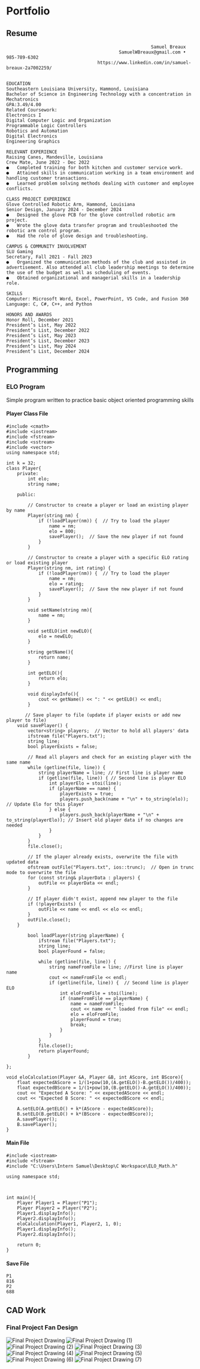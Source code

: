 # Portfolio
## Resume
```
                                                      Samuel Breaux
                                          SamuelWBreaux@gmail.com • 985-789-6302
                                  https://www.linkedin.com/in/samuel-breaux-2a7002259/


EDUCATION
Southeastern Louisiana University, Hammond, Louisiana
Bachelor of Science in Engineering Technology with a concentration in Mechatronics
GPA:3.49/4.00
Related Coursework:
Electronics I
Digital Computer Logic and Organization
Programmable Logic Controllers
Robotics and Automation
Digital Electronics
Engineering Graphics

RELEVANT EXPERIENCE
Raising Canes, Mandeville, Louisiana
Crew Mate, June 2022 - Dec 2022
●	Completed training for both kitchen and customer service work.
●	Attained skills in communication working in a team environment and handling customer transactions.
●	Learned problem solving methods dealing with customer and employee conflicts.

CLASS PROJECT EXPERIENCE
Glove Controlled Robotic Arm, Hammond, Louisiana
Senior Design, January 2024 - December 2024
●	Designed the glove PCB for the glove controlled robotic arm project.
●	Wrote the glove data transfer program and troubleshooted the robotic arm control program.
●	Had the role of glove design and troubleshooting. 

CAMPUS & COMMUNITY INVOLVEMENT
SLU Gaming
Secretary, Fall 2021 - Fall 2023
●	Organized the communication methods of the club and assisted in advertisement. Also attended all club leadership meetings to determine the use of the budget as well as scheduling of events.
●	Obtained organizational and managerial skills in a leadership role.

SKILLS
Computer: Microsoft Word, Excel, PowerPoint, VS Code, and Fusion 360
Language: C, C#, C++, and Python

HONORS AND AWARDS
Honor Roll, December 2021
President’s List, May 2022
President’s List, December 2022
President’s List, May 2023
President’s List, December 2023
President’s List, May 2024
President’s List, December 2024
```
## Programming
### ELO Program 
Simple program written to practice basic object oriented programming skills
#### Player Class File
```
#include <cmath>
#include <iostream>
#include <fstream>
#include <sstream>
#include <vector>
using namespace std;

int k = 32;
class Player{
    private:
        int elo;
        string name;

    public:

        // Constructor to create a player or load an existing player by name
        Player(string nm) {
            if (!loadPlayer(nm)) {  // Try to load the player
                name = nm;
                elo = 800;
                savePlayer();  // Save the new player if not found
            }
        }

        // Constructor to create a player with a specific ELO rating or load existing player
        Player(string nm, int rating) {
            if (!loadPlayer(nm)) {  // Try to load the player
                name = nm;
                elo = rating;
                savePlayer();  // Save the new player if not found
            }
        }

        void setName(string nm){
            name = nm;
        }

        void setELO(int newELO){
            elo = newELO;
        }

        string getName(){
            return name;
        }

        int getELO(){
            return elo;
        }

        void displayInfo(){
            cout << getName() << ": " << getELO() << endl;
        }

       // Save player to file (update if player exists or add new player to file)
    void savePlayer() {
        vector<string> players;  // Vector to hold all players' data
        ifstream file("Players.txt");
        string line;
        bool playerExists = false;
        
        // Read all players and check for an existing player with the same name
        while (getline(file, line)) {
            string playerName = line; // First line is player name
            if (getline(file, line)) { // Second line is player ELO
                int playerElo = stoi(line);
                if (playerName == name) {
                    playerExists = true;
                    players.push_back(name + "\n" + to_string(elo));  // Update Elo for this player
                } else {
                    players.push_back(playerName + "\n" + to_string(playerElo)); // Insert old player data if no changes are needed
                }
            }
        }
        file.close();

        // If the player already exists, overwrite the file with updated data
        ofstream outFile("Players.txt", ios::trunc);  // Open in trunc mode to overwrite the file
        for (const string& playerData : players) {
            outFile << playerData << endl;
        }

        // If player didn't exist, append new player to the file
        if (!playerExists) {
            outFile << name << endl << elo << endl;
        }
        outFile.close();
    }

        bool loadPlayer(string playerName) {
            ifstream file("Players.txt");
            string line;
            bool playerFound = false;
    
            while (getline(file, line)) {
                string nameFromFile = line; //First line is player name
                cout << nameFromFile << endl;
                if (getline(file, line)) {  // Second line is player ELO
                    int eloFromFile = stoi(line);
                    if (nameFromFile == playerName) {
                        name = nameFromFile;
                        cout << name << " loaded from file" << endl;
                        elo = eloFromFile;
                        playerFound = true;
                        break;
                    }
                }
            }
            file.close();
            return playerFound;
        }

};

void eloCalculation(Player &A, Player &B, int AScore, int BScore){
    float expectedAScore = 1/(1+pow(10,(A.getELO()-B.getELO())/400));
    float expectedBScore = 1/(1+pow(10,(B.getELO()-A.getELO())/400));
    cout << "Expected A Score: " << expectedAScore << endl;
    cout << "Expected B Score: " << expectedBScore << endl;
    
    A.setELO(A.getELO() + k*(AScore - expectedAScore));
    B.setELO(B.getELO() + k*(BScore - expectedBScore));
    A.savePlayer();
    B.savePlayer();
}
```
#### Main File
```
#include <iostream>
#include <fstream>
#include "C:\Users\Intern Samuel\Desktop\C Workspace\ELO_Math.h"

using namespace std;



int main(){
    Player Player1 = Player("P1");
    Player Player2 = Player("P2");
    Player1.displayInfo();
    Player2.displayInfo();
    eloCalculation(Player1, Player2, 1, 0);
    Player1.displayInfo();
    Player2.displayInfo();

    return 0;
}
```
#### Save File
```
P1
816
P2
688
```
## CAD Work
### Final Project Fan Design
![Final Project Drawing](https://github.com/user-attachments/assets/ff8eaba7-9001-492f-a379-8945b36a60c3)
![Final Project Drawing (1)](https://github.com/user-attachments/assets/4202747f-6b8e-4473-b59b-5e5a283df8b4)
![Final Project Drawing (2)](https://github.com/user-attachments/assets/af035be5-4aa7-40d1-bb31-1db28757bce4)
![Final Project Drawing (3)](https://github.com/user-attachments/assets/f6b018b8-ae79-4ded-8537-398787639338)
![Final Project Drawing (4)](https://github.com/user-attachments/assets/990eaecd-c497-41f6-8b4b-569777ab32d0)
![Final Project Drawing (5)](https://github.com/user-attachments/assets/5006fc7f-1f95-452b-93d5-25ea726888f9)
![Final Project Drawing (6)](https://github.com/user-attachments/assets/7c3c4bec-75da-4fea-8617-7f0a7e840392)
![Final Project Drawing (7)](https://github.com/user-attachments/assets/8ba2a1a0-0e57-4386-8d7c-678f13235bf4)
